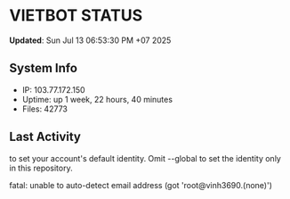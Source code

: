 # VIETBOT STATUS
**Updated**: Sun Jul 13 06:53:30 PM +07 2025

## System Info
- IP: 103.77.172.150
- Uptime: up 1 week, 22 hours, 40 minutes
- Files: 42773

## Last Activity

to set your account's default identity.
Omit --global to set the identity only in this repository.

fatal: unable to auto-detect email address (got 'root@vinh3690.(none)')

